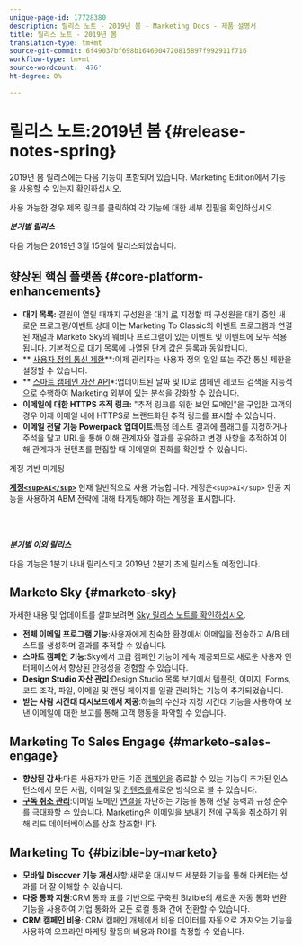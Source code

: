```yaml
---
unique-page-id: 17728380
description: 릴리스 노트 - 2019년 봄 - Marketing Docs - 제품 설명서
title: 릴리스 노트 - 2019년 봄
translation-type: tm+mt
source-git-commit: 6f49037bf698b1646004720815897f992911f716
workflow-type: tm+mt
source-wordcount: '476'
ht-degree: 0%

---
```



# 릴리스 노트:2019년 봄 {#release-notes-spring}

2019년 봄 릴리스에는 다음 기능이 포함되어 있습니다. Marketing Edition에서 기능을 사용할 수 있는지 확인하십시오.

사용 가능한 경우 제목 링크를 클릭하여 각 기능에 대한 세부 집필을 확인하십시오.

***분기별 릴리스***

다음 기능은 2019년 3월 15일에 릴리스되었습니다.

## 향상된 핵심 플랫폼 {#core-platform-enhancements}

* **대기 목록:** 결원이 열릴 때까지 구성원을 대기 [로](../../product-docs/core-marketo-concepts/smart-campaigns/program-flow-actions/change-program-status.md) 지정할 때 구성원을 대기 중인 새로운 프로그램/이벤트 상태 이는 Marketing To Classic의 이벤트 프로그램과 연결된 채널과 Marketo Sky의 웨비나 프로그램이 있는 이벤트 및 이벤트에 모두 적용됩니다. 기본적으로 대기 목록에 나열된 단계 값은 등록과 동일합니다.
* ** [사용자 정의 통신 제한](../../product-docs/administration/email-setup/enable-communication-limits.md)**:이제 관리자는 사용자 정의 일일 또는 주간 통신 제한을 설정할 수 있습니다.
* ** [스마트 캠페인 자산 API](http://developers.marketo.com/rest-api/assets/campaigns/)*:업데이트된 날짜 및 ID로 캠페인 레코드 검색을 지능적으로 수행하여 Marketing 외부에 있는 분석을 강화할 수 있습니다.
* **이메일에 대한 HTTPS 추적 링크:** &quot;추적 링크를 위한 보안 도메인&quot;을 구입한 고객의 경우 이제 이메일 내에 HTTPS로 브랜드화된 추적 링크를 표시할 수 있습니다.
* **이메일 전달 기능 Powerpack 업데이트**:특정 테스트 결과에 플래그를 지정하거나 주석을 달고 URL을 통해 이해 관계자와 결과를 공유하고 변경 사항을 추적하여 이해 관계자가 컨텐츠를 편집할 때 이메일의 진화를 확인할 수 있습니다.

계정 기반 마케팅

**[계정`<sup>AI</sup>`](../../product-docs/account-based-marketing/account-profiling/account-profiling-ranking-and-tuning.md)** 현재 일반적으로 사용 가능합니다. 계정은`<sup>AI</sup>` 인공 지능을 사용하여 ABM 전략에 대해 타게팅해야 하는 계정을 표시합니다.

<br> 

***분기별 이외 릴리스***

다음 기능은 1분기 내내 릴리스되고 2019년 2분기 초에 릴리스될 예정입니다.

## Marketo Sky {#marketo-sky}

자세한 내용 및 업데이트를 살펴보려면 [Sky 릴리스 노트를 확인하십시오](https://help.marketo.com/hc/en-us/articles/360015760534-Q1-Releases).

* **전체 이메일 프로그램 기능**:사용자에게 친숙한 환경에서 이메일을 전송하고 A/B 테스트를 생성하며 결과를 추적할 수 있습니다.
* **스마트 캠페인 기능**:Sky에서 고급 캠페인 기능이 계속 제공되므로 새로운 사용자 인터페이스에서 향상된 안정성을 경험할 수 있습니다.
* **Design Studio 자산 관리**:Design Studio 목록 보기에서 템플릿, 이미지, Forms, 코드 조각, 파일, 이메일 및 랜딩 페이지를 일괄 관리하는 기능이 추가되었습니다.
* **받는 사람 시간대 대시보드에서 제공**:하늘의 수신자 지정 시간대 기능을 사용하여 보낸 이메일에 대한 보고를 통해 고객 행동을 파악할 수 있습니다.

## Marketing To Sales Engage {#marketo-sales-engage}

* **향상된 감사**:다른 사용자가 만든 기존 [캠페인을](../../product-docs/marketo-sales-connect/templates/view-template-list-as-a-another-user.md) 종료할 수 있는 기능이 추가된 인스턴스에서 모든 사람, 이메일 및 [컨텐츠를](../../product-docs/marketo-sales-connect/campaigns/view-campaigns-list-as-another-user.md)새로운 방식으로 볼 수 있습니다.
* **[구독 취소 관리](../../product-docs/marketo-sales-connect/email/unsubscribes/marketo-unsubscribe-check.md)**:이메일 도메인 [연결을](../../product-docs/marketo-sales-connect/admin/blocked-domains.md) 차단하는 기능을 통해 전달 능력과 규정 준수를 극대화할 수 있습니다. Marketing은 이메일을 보내기 전에 구독을 취소하기 위해 리드 데이터베이스를 상호 참조합니다.

## Marketing To {#bizible-by-marketo}

* **모바일 Discover 기능 개선**&#x200B;사항:새로운 대시보드 세분화 기능을 통해 마케터는 성과를 더 잘 이해할 수 있습니다.
* **다중 통화 지원**:CRM 통화 표를 기반으로 구축된 Bizible의 새로운 자동 통화 변환 기능을 사용하여 기업 통화와 모든 로컬 통화 간에 전환할 수 있습니다.
* **CRM 캠페인 비용**: CRM 캠페인 개체에서 비용 데이터를 자동으로 가져오는 기능을 사용하여 오프라인 마케팅 활동의 비용과 ROI를 측정할 수 있습니다.

